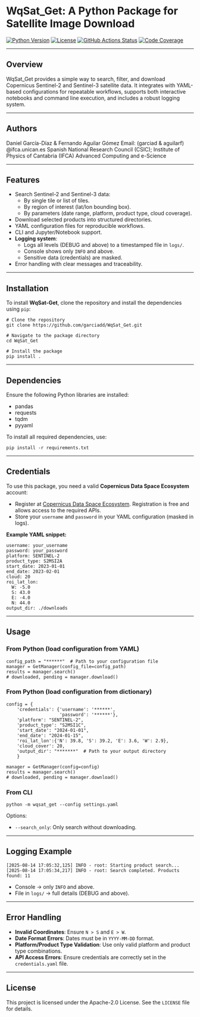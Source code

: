 # WqSat_Get: A Python Package for Satellite Image Download

[![Python Version](https://img.shields.io/badge/python-3.7+-blue.svg)](https://www.python.org/downloads/)
[![License](https://img.shields.io/badge/license-MIT-green)](LICENSE)
[![GitHub Actions Status](https://github.com/garciadd/WqSat_Get/workflows/CI/badge.svg)](https://github.com/garciadd/WqSat_Get/actions)
[![Code Coverage](https://img.shields.io/badge/coverage-80%25-brightgreen)](https://your-coverage-report-url)

---

## Overview

WqSat_Get provides a simple way to search, filter, and download Copernicus Sentinel-2 and Sentinel-3 satellite data. It integrates with YAML-based configurations for repeatable workflows, supports both interactive notebooks and command line execution, and includes a robust logging system.

---

## Authors

Daniel García-Díaz & Fernando Aguilar Gómez
Email: (garciad & aguilarf) @ifca.unican.es
Spanish National Research Council (CSIC); Institute of Physics of Cantabria (IFCA)
Advanced Computing and e-Science

---

## Features

- Search Sentinel-2 and Sentinel-3 data:
  - By single tile or list of tiles.
  - By region of interest (lat/lon bounding box).
  - By parameters (date range, platform, product type, cloud coverage).
- Download selected products into structured directories.
- YAML configuration files for reproducible workflows.
- CLI and Jupyter/Notebook support.
- **Logging system**:
  - Logs all levels (DEBUG and above) to a timestamped file in `logs/`.
  - Console shows only `INFO` and above.
  - Sensitive data (credentials) are masked.
- Error handling with clear messages and traceability.

---

## Installation

To install **WqSat-Get**, clone the repository and install the dependencies using `pip`:

```{Python}
# Clone the repository
git clone https://github.com/garciadd/WqSat_Get.git

# Navigate to the package directory
cd WqSat_Get

# Install the package
pip install .
```

---

## Dependencies

Ensure the following Python libraries are installed:

- pandas
- requests
- tqdm
- pyyaml

To install all required dependencies, use:

```{Python}
pip install -r requirements.txt
```

---

## Credentials

To use this package, you need a valid **Copernicus Data Space Ecosystem** account:

- Register at [Copernicus Data Space Ecosystem](https://dataspace.copernicus.eu/). Registration is free and allows access to the required APIs.
- Store your `username` and `password` in your YAML configuration (masked in logs).

**Example YAML snippet:**

```{yaml}
username: your_username
password: your_password
platform: SENTINEL-2
product_type: S2MSI2A
start_date: 2023-01-01
end_date: 2023-02-01
cloud: 20
roi_lat_lon:
  W: -5.0
  S: 43.0
  E: -4.0
  N: 44.0
output_dir: ./downloads
```

---

## Usage

### From Python (load configuration from YAML)

```{Python}
config_path = "******"  # Path to your configuration file
manager = GetManager(config_file=config_path)
results = manager.search()
# downloaded, pending = manager.download()
```

### From Python (load configuration from dictionary)

```{Python}
config = {
    'credentials': {'username': '******',
                    'password': '******'},
    'platform': "SENTINEL-2",
    'product_type': "S2MSI1C",
    'start_date': "2024-01-01",
    'end_date': "2024-01-15",
    'roi_lat_lon':{'N': 39.8, 'S': 39.2, 'E': 3.6, 'W': 2.9}, 
    'cloud_cover': 20,
    'output_dir': "*******"  # Path to your output directory
    }

manager = GetManager(config=config)
results = manager.search()
# downloaded, pending = manager.download()
```

### From CLI

```{bash}
python -m wqsat_get --config settings.yaml
```

Options:

- `--search_only`: Only search without downloading.

---

## Logging Example

```text
[2025-08-14 17:05:32,125] INFO - root: Starting product search...
[2025-08-14 17:05:34,217] INFO - root: Search completed. Products found: 11
```

- Console → only `INFO` and above.
- File in `logs/` → full details (DEBUG and above).

---

## Error Handling

- **Invalid Coordinates**: Ensure `N > S` and `E > W`.
- **Date Format Errors**: Dates must be in `YYYY-MM-DD` format.
- **Platform/Product Type Validation**: Use only valid platform and product type combinations.
- **API Access Errors**: Ensure credentials are correctly set in the `credentials.yaml` file.

---

## License

This project is licensed under the Apache-2.0 License. See the `LICENSE` file for details.
